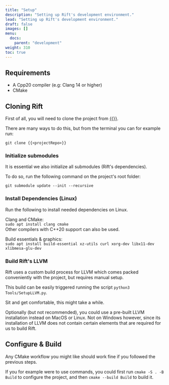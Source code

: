 ```yaml
---
title: "Setup"
description: "Setting up Rift's development environment."
lead: "Setting up Rift's development environment."
draft: false
images: []
menu:
  docs:
    parent: "development"
weight: 310
toc: true
---
```


## Requirements

- A Cpp20 compiler (e.g: Clang 14 or higher)
- CMake

## Cloning Rift

First of all, you will need to clone the project from [{{<projectRepo>}}]({{<projectRepo>}}).

There are many ways to do this, but from the terminal you can for example run:

`git clone {{<projectRepo>}}`

### Initialize submodules
It is essential we also initialize all submodules (Rift's dependencies).

To do so, run the following command on the project's root folder:

`git submodule update --init --recursive`

### Install Dependencies (Linux)

Run the following to install needed dependencies on Linux.

Clang and CMake:<br>
`sudo apt install clang cmake`<br>
Other compilers with C++20 support can also be used.
  
Build essentials & graphics:<br>
`sudo apt install build-essential xz-utils curl xorg-dev libx11-dev xlibmesa-glu-dev`


### Build Rift's LLVM

Rift uses a custom build process for LLVM which comes packed conveniently with the project, but requires manual setup.

This build can be easily triggered running the script `python3 Tools/SetupLLVM.py`.

Sit and get comfortable, this might take a while.

Optionally (but not recommended), you could use a pre-built LLVM installation instead on MacOS or Linux. Not on Windows however, since its installation of LLVM does not contain certain elements that are required for us to build Rift.

## Configure & Build

Any CMake workflow you might like should work fine if you followed the previous steps.

If you for example were to use commands, you could first run `cmake -S . -B Build` to configure the project, and then `cmake --build Build` to build it.
